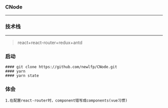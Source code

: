 ### CNode
----
### 技术栈
---
> react+react-router+redux+antd
### 启动
    #### git clone https://github.com/newlfp/CNode.git
    #### yarn
    #### yarn state
### 体会

    1.在配置react-router时，component错写成components(vue习惯)

    


